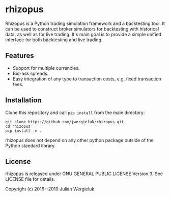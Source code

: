 # rhizopus

Rhizopus is a Python trading simulation framework and a backtesting tool. It
can be used to construct broker simulators for backtesting with historical 
data, as well as for live trading. It's main goal is to provide a simple unified 
interface for both backtesting and live trading.

## Features

* Support for multiple currencies.
* Bid-ask spreads.
* Easy integration of any type to transaction costs, e.g. fixed transaction fees.

## Installation

Clone this repository and call `pip install` from the main directory:

    git clone https://github.com/jwergieluk/rhizopus.git
    cd rhizopus
    pip install -e .

rhizopus does not depend on any other python package 
outside of the Python standard library.

## License

rhizopus is released under GNU GENERAL PUBLIC LICENSE Version 3. 
See LICENSE file for details.

Copyright (c) 2016--2019 Julian Wergieluk
